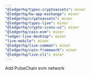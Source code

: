 ```yaml
---
"@ledgerhq/types-cryptoassets": minor
"@ledgerhq/hw-app-exchange": minor
"@ledgerhq/cryptoassets": minor
"@ledgerhq/types-live": minor
"@ledgerhq/crypto-icons-ui": minor
"@ledgerhq/coin-evm": minor
"ledger-live-desktop": minor
"live-mobile": minor
"@ledgerhq/live-common": minor
"@ledgerhq/coin-framework": minor
"@ledgerhq/live-cli": minor
---
```


Add PulseChain evm network
